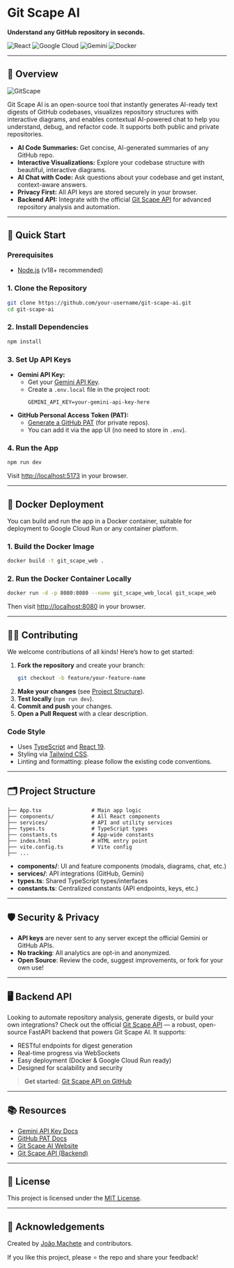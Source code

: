 # Git Scape AI

**Understand any GitHub repository in seconds.**

![React](https://img.shields.io/badge/React-61DAFB.svg?style=for-the-badge&logo=React&logoColor=black)
![Google Cloud](https://img.shields.io/badge/Google%20Cloud-4285F4.svg?style=for-the-badge&logo=Google-Cloud&logoColor=white)
![Gemini](https://img.shields.io/badge/Google%20Gemini-8E75B2.svg?style=for-the-badge&logo=Google-Gemini&logoColor=white)
![Docker](https://img.shields.io/badge/Docker-2496ED.svg?style=for-the-badge&logo=Docker&logoColor=white)

---

## 🚀 Overview

![GitScape](https://ik.imagekit.io/lmewht1ww/Git%20Scape%20AI/Screenshot_12.png?updatedAt=1748956392835)

Git Scape AI is an open-source tool that instantly generates AI-ready text digests of GitHub codebases, visualizes repository structures with interactive diagrams, and enables contextual AI-powered chat to help you understand, debug, and refactor code. It supports both public and private repositories.

- **AI Code Summaries:** Get concise, AI-generated summaries of any GitHub repo.
- **Interactive Visualizations:** Explore your codebase structure with beautiful, interactive diagrams.
- **AI Chat with Code:** Ask questions about your codebase and get instant, context-aware answers.
- **Privacy First:** All API keys are stored securely in your browser.
- **Backend API:** Integrate with the official [Git Scape API](https://github.com/jmxt3/Git-Scape-API) for advanced repository analysis and automation.

---

## 🏁 Quick Start

### Prerequisites
- [Node.js](https://nodejs.org/) (v18+ recommended)

### 1. Clone the Repository
```bash
git clone https://github.com/your-username/git-scape-ai.git
cd git-scape-ai
```

### 2. Install Dependencies
```bash
npm install
```

### 3. Set Up API Keys
- **Gemini API Key:**
  - Get your [Gemini API Key](https://ai.google.dev/gemini-api/docs/api-key).
  - Create a `.env.local` file in the project root:
    ```env
    GEMINI_API_KEY=your-gemini-api-key-here
    ```
- **GitHub Personal Access Token (PAT):**
  - [Generate a GitHub PAT](https://github.com/settings/tokens/new?scopes=repo&description=GitRepoDigestAI) (for private repos).
  - You can add it via the app UI (no need to store in `.env`).

### 4. Run the App
```bash
npm run dev
```
Visit [http://localhost:5173](http://localhost:5173) in your browser.

---

## 🐳 Docker Deployment

You can build and run the app in a Docker container, suitable for deployment to Google Cloud Run or any container platform.

### 1. Build the Docker Image
```bash
docker build -t git_scape_web .
```

### 2. Run the Docker Container Locally
```bash
docker run -d -p 8080:8080 --name git_scape_web_local git_scape_web
```

Then visit [http://localhost:8080](http://localhost:8080) in your browser.

---

## 🧑‍💻 Contributing

We welcome contributions of all kinds! Here’s how to get started:

1. **Fork the repository** and create your branch:
   ```bash
   git checkout -b feature/your-feature-name
   ```
2. **Make your changes** (see [Project Structure](#project-structure)).
3. **Test locally** (`npm run dev`).
4. **Commit and push** your changes.
5. **Open a Pull Request** with a clear description.

### Code Style
- Uses [TypeScript](https://www.typescriptlang.org/) and [React 19](https://react.dev/).
- Styling via [Tailwind CSS](https://tailwindcss.com/).
- Linting and formatting: please follow the existing code conventions.

---

## 🗂️ Project Structure

```
├── App.tsx                # Main app logic
├── components/            # All React components
├── services/              # API and utility services
├── types.ts               # TypeScript types
├── constants.ts           # App-wide constants
├── index.html             # HTML entry point
├── vite.config.ts         # Vite config
├── ...
```

- **components/**: UI and feature components (modals, diagrams, chat, etc.)
- **services/**: API integrations (GitHub, Gemini)
- **types.ts**: Shared TypeScript types/interfaces
- **constants.ts**: Centralized constants (API endpoints, keys, etc.)

---

## 🛡️ Security & Privacy
- **API keys** are never sent to any server except the official Gemini or GitHub APIs.
- **No tracking**: All analytics are opt-in and anonymized.
- **Open Source**: Review the code, suggest improvements, or fork for your own use!

---

## 🖥️ Backend API

Looking to automate repository analysis, generate digests, or build your own integrations? Check out the official [Git Scape API](https://github.com/jmxt3/Git-Scape-API) — a robust, open-source FastAPI backend that powers Git Scape AI. It supports:

- RESTful endpoints for digest generation
- Real-time progress via WebSockets
- Easy deployment (Docker & Google Cloud Run ready)
- Designed for scalability and security

> **Get started:** [Git Scape API on GitHub](https://github.com/jmxt3/Git-Scape-API)

---

## 📚 Resources
- [Gemini API Key Docs](https://ai.google.dev/gemini-api/docs/api-key)
- [GitHub PAT Docs](https://github.com/settings/tokens/new?scopes=repo&description=GitRepoDigestAI)
- [Git Scape AI Website](https://gitscape.ai/)
- [Git Scape API (Backend)](https://github.com/jmxt3/Git-Scape-API)

---

## 📝 License

This project is licensed under the [MIT License](LICENSE).

---

## 🙏 Acknowledgements

Created by [João Machete](https://github.com/jmxt3) and contributors.

If you like this project, please ⭐️ the repo and share your feedback!
